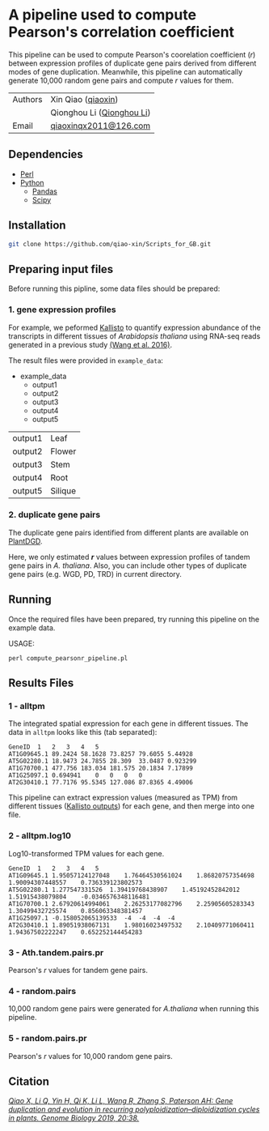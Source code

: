 # A pipeline used to compute Pearson's correlation coefficient  

This pipeline can be used to compute Pearson's coorelation coefficient (*r*) between expression profiles of duplicate gene pairs derived from different modes of gene duplication. Meanwhile, this pipeline can automatically generate 10,000 random gene pairs and compute *r* values for them.

| | |
| --- | --- |
| Authors | Xin Qiao ([qiaoxin](https://github.com/qiao-xin)) |
| | Qionghou Li ([Qionghou Li](https://github.com/LQHHHHH)) |
| Email   | <qiaoxinqx2011@126.com> |

## Dependencies
- [Perl](https://www.perl.org/)
- [Python](https://www.python.org/)
  - [Pandas](http://pandas.pydata.org/)
  - [Scipy](https://www.scipy.org/)
 
 ## Installation

```bash
git clone https://github.com/qiao-xin/Scripts_for_GB.git
```

## Preparing input files

Before running this pipline, some data files should be prepared:

### 1. gene expression profiles

For example, we peformed [Kallisto](http://pachterlab.github.io/kallisto/about.html) to quantify expression abundance of the transcripts in different tissues of *Arabidopsis thaliana* using RNA-seq reads generated in a previous study [(Wang et al. 2016)](http://www.plantphysiol.org/content/172/1/427.abstract). 

The result files were provided in ```example_data```:

- example_data
  - output1
  - output2
  - output3
  - output4
  - output5

|||
| --- | --- |
| output1 | Leaf |
| output2 | Flower |
| output3 | Stem |
| output4 | Root |
| output5 | Silique |

### 2. duplicate gene pairs

The duplicate gene pairs identified from different plants are available on [PlantDGD]().

Here, we only estimated ***r*** values between expression profiles of tandem gene pairs in *A. thaliana*. Also, you can include other types of duplicate gene pairs (e.g. WGD, PD, TRD) in current directory.


## Running

Once the required files have been prepared, try running this pipeline on the example data.

USAGE:
```coding
perl compute_pearsonr_pipeline.pl
```

## Results Files


### 1 - alltpm
The integrated spatial expression for each gene in different tissues. The data in ```alltpm``` looks like this (tab separated):
```
GeneID	1	2	3	4	5
AT1G09645.1	89.2424	58.1628	73.8257	79.6055	5.44928
AT5G02280.1	18.9473	24.7855	28.309	33.0487	0.923299
AT1G70700.1	477.756	183.034	181.575	20.1834	7.17899
AT1G25097.1	0.694941	0	0	0	0
AT2G30410.1	77.7176	95.5345	127.086	87.8365	4.49006
```
This pipeline can extract expression values (measured as TPM) from different tissues ([Kallisto outputs](https://github.com/qiao-xin/Scripts_for_GB/tree/master/compute_pearson_r/example_data)) for each gene, and then merge into one file.

### 2 - alltpm.log10
Log10-transformed TPM values for each gene.
```
GeneID	1	2	3	4	5
AT1G09645.1	1.95057124127048	1.76464530561024	1.86820757354698	1.90094307448557	0.736339123802573
AT5G02280.1	1.277547331526	1.39419768438907	1.45192452842012	1.51915438079804	-0.0346576348116481
AT1G70700.1	2.67920614994061	2.26253177082796	2.25905605283343	1.30499432725574	0.856063348381457
AT1G25097.1	-0.158052065139533	-4	-4	-4	-4
AT2G30410.1	1.89051938067131	1.98016023497532	2.10409771060411	1.94367502222247	0.652252144454283
```

### 3 - Ath.tandem.pairs.pr
Pearson's *r* values for tandem gene pairs.

### 4 - random.pairs
10,000 random gene pairs were generated for *A.thaliana* when running this pipeline.

### 5 - random.pairs.pr
Pearson's *r* values for 10,000 random gene pairs.

## Citation
*[Qiao X, Li Q, Yin H, Qi K, Li L, Wang R, Zhang S, Paterson AH: Gene duplication and evolution in recurring polyploidization–diploidization cycles in plants. Genome Biology 2019, 20:38.](https://genomebiology.biomedcentral.com/articles/10.1186/s13059-019-1650-2)*
